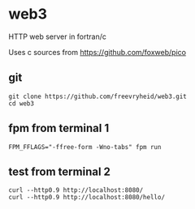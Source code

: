 # web3
HTTP web server in fortran/c

Uses c sources from https://github.com/foxweb/pico

## git
```
git clone https://github.com/freevryheid/web3.git
cd web3
```

## fpm from terminal 1
```
FPM_FFLAGS="-ffree-form -Wno-tabs" fpm run
```

## test from terminal 2
```
curl --http0.9 http://localhost:8080/
curl --http0.9 http://localhost:8080/hello/
```


